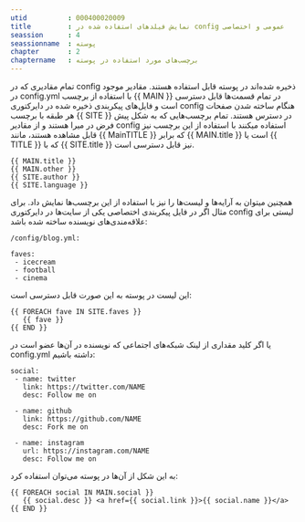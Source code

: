 ```yaml
---
utid          : 000400020009
title         : نمایش فیلدهای استفاده شده در config عمومی و اختصاصی
seassion      : 4
seassionname  : پوسته
chapter       : 2
chaptername   : برچسب‌های مورد استفاده در پوسته
---
```



<p>تمام مقادیری که در config ذخیره شده‌اند در پوسته قابل استفاده هستند. مقادیر موجود در config.yml با استفاده از برچسب {{ MAIN }} در تمام قسمت‌ها قابل دسترسی است و فایل‌های پیکربندی ذخیره شده در دایرکتوری config هنگام ساخته شدن صفحات هر طبقه با برچسب {{ SITE }} در دسترس هستند. تمام برچسب‌هایی که به شکل پیش فرض در میرا هستند و از مقادیر config استفاده میکنند با استفاده از این برچسب نیز قابل مشاهده هستند، مانند {{ MainTITLE }} که برابر {{ MAIN.title }} است یا {{ TITLE }} که با {{ SITE.title }} نیز قابل دسترسی است.</p>

<pre><code>{{ MAIN.title }}
{{ MAIN.other }}
{{ SITE.author }}
{{ SITE.language }}
</code></pre>

<p>همچنین میتوان به آرایه‌ها و لیست‌ها را نیز با استفاده از این برچسب‌ها نمایش داد. برای مثال اگر در فایل پیکربندی اختصاصی یکی از سایت‌ها در دایرکتوری config لیستی برای علاقه‌مندی‌های نویسنده ساخته شده باشد:</p>

<pre><code>/config/blog.yml:

faves:
 - icecream
 - football
 - cinema
</code></pre>

<p>این لیست در پوسته به این صورت قابل دسترسی است:</p>

<pre><code>{{ FOREACH fave IN SITE.faves }}
   {{ fave }}
{{ END }}
</code></pre>

<p>یا اگر کلید مقداری از لینک شبکه‌های اجتماعی که نویسنده در آن‌ها عضو است در config.yml داشته باشیم:</p>

<pre><code>social:
 - name: twitter
   link: https://twitter.com/NAME
   desc: Follow me on

 - name: github
   link: https://github.com/NAME
   desc: Fork me on

 - name: instagram
   url: https://instagram.com/NAME
   desc: Follow me on
</code></pre>

<p>به این شکل از آن‌ها در پوسته می‌توان استفاده کرد:</p>

<pre><code>{{ FOREACH social IN MAIN.social }}
   {{ social.desc }} &lt;a href={{ social.link }}&gt;{{ social.name }}&lt;/a&gt;
{{ END }}
</code></pre>

